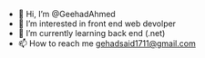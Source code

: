 - 👋 Hi, I’m @GeehadAhmed
- 👀 I’m interested in front end web devolper
- 🌱 I’m currently learning back end (.net)
- 📫 How to reach me gehadsaid1711@gmail.com

<!---
GeehadAhmed/GeehadAhmed is a ✨ special ✨ repository because its `README.md` (this file) appears on your GitHub profile.
You can click the Preview link to take a look at your changes.
--->
